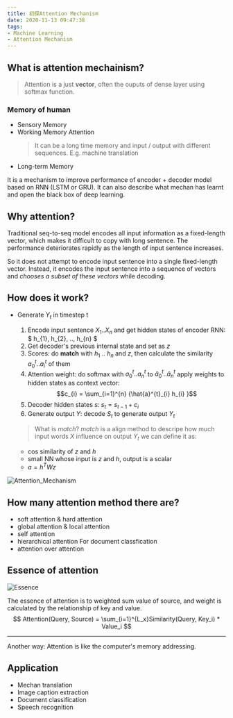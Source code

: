 ```yaml
---
title: 初探Attention Mechanism
date: 2020-11-13 09:47:38
tags: 
- Machine Learning 
- Attention Mechanism 
---
```


## What is attention mechainism?
> Attention is a just **vector**, often the ouputs of dense layer using softmax function.

###  Memory of human
  - Sensory Memory 
  - Working Memory
    Attention 
    > It can be a long time memory and input / output with different sequences.
    E.g. machine translation
  - Long-term Memory 

It is a mechanism to improve performance of encoder + decoder model based on RNN (LSTM or GRU). It can also describe what mechan has learnt and open the black box of deep learning.

## Why attention?
Traditional seq-to-seq model encodes all input information as a fixed-length vector, which makes it difficult to copy with long sentence. The performance deteriorates rapidly as the length of input sentence increases.

So it does not attempt to encode input sentence into a single fixed-length vector. Instead, it encodes the input sentence into a sequence of vectors and *chooses a subset of these vectors* while decoding.

## How does it work?
- Generate $Y_t$ in timestep t
  1. Encode input sentence $X_1..X_n$ and get hidden states of encoder RNN: $ h_{1}, h_{2}, ..,  h_{n} $
  2. Get decoder's previous internal state and set as $z$ 
  3. Scores: do **match** with $h_{1}$ .. $h_{n}$ and $z$, then calculate the similarity $a^{t}_{0} .. a^{t}_{i}$ of them
  4. Attention weight: do softmax with $a^{t}_{0} .. a^{t}_{n}$ to $\hat{a}^{t}_{0} .. \hat{a}^{t}_{n}$
  apply weights to hidden states as context vector: $$c_{i} = \sum_{i=1}^{n} {\hat{a}^{t}_{i} h_{i} }$$
  5. Decoder hidden states $s$: $s_{t} = s_{t-1} + c_{i}$
  6. Generate output $Y$: decode $S_{t}$ to generate output $Y_{t}$

  > What is *match*?
  *match* is a align method to descripe how much input words $X$ influence on output $Y_t$
  we can define it as: 
  - cos similarity of $z$ and $h$
  - small NN whose input is $z$ and $h$, output is a scalar 
  - $a = h^TWz$


![Attention_Mechanism](https://pic4.zhimg.com/80/v2-163c0c3dda50d1fe7a4f7a64ba728d27_1440w.jpg)

## How many attention method there are?
- soft attention & hard attention
- global attention & local attention
- self attention
- hierarchical attention
  For document classfication
- attention over attention

## Essence of attention
![Essence](https://zrspic.oss-cn-beijing.aliyuncs.com/20190804141140.png)

The essence of attention is to weighted sum value of source, and weight is calculated by the relationship of key and value.
$$ Attention(Query, Source) = \sum_{i=1}^{L_x}Similarity(Query, Key_i) * Value_i $$

***
Another way:
Attention is like the computer's memory addressing.

## Application 
- Mechan translation
- Image caption extraction
- Document classification
- Speech recognition
